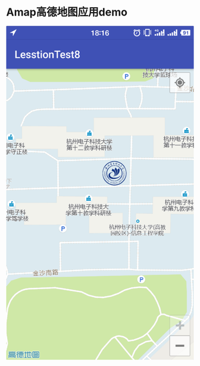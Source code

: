 #  Amap高德地图应用demo
![Image text](https://github.com/Clinan/AndroidLessonDemo/blob/master/LessonTest8/output/Screenshot.png)
